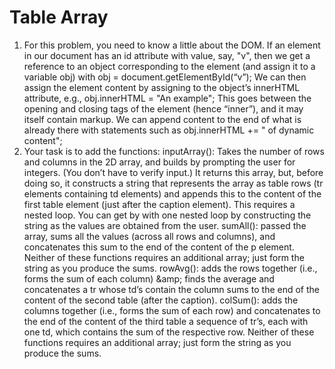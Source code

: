 # Table Array
1. For this problem, you need to know a little about the DOM.  If an element in our document has an id attribute with value, say, "v", then we get a reference to an object corresponding to the element (and assign it to a variable obj) with  obj = document.getElementById(“v”);  We can then assign the element content by assigning to the object’s innerHTML attribute, e.g.,  obj.innerHTML = "An example"; This goes between the opening and closing tags of the element (hence “inner”), and it may itself contain markup. We can append content to the end of what is already there with statements such as obj.innerHTML += " of dynamic content"; 
2. Your task is to add the functions: 
inputArray(): Takes the number of rows and columns in the 2D array, and builds by prompting the user for integers. (You don’t have to verify input.)  It returns this array, but, before doing so, it constructs a string that represents the array as table rows (tr elements containing td elements) and appends this to the content of the first table element (just after the caption element). This requires a nested loop.  You can get by with one nested loop by constructing the string as the values are obtained from the user. sumAll(): passed the array, sums all the values (across all rows and columns), and concatenates this sum to the end of the content of the p element.  Neither of these functions requires an additional array; just form the string as you produce the sums. rowAvg(): adds the rows together (i.e., forms the sum of each column) &amp;amp; finds the average and concatenates a tr whose td’s contain the column sums to the end of the content of the second table (after the caption). colSum(): adds the columns together (i.e., forms the sum of each row) and concatenates to the end of the content of the third table a sequence of tr’s, each with one td, which contains the sum of the respective row. Neither of these functions requires an additional array; just form the string as you produce the sums.
